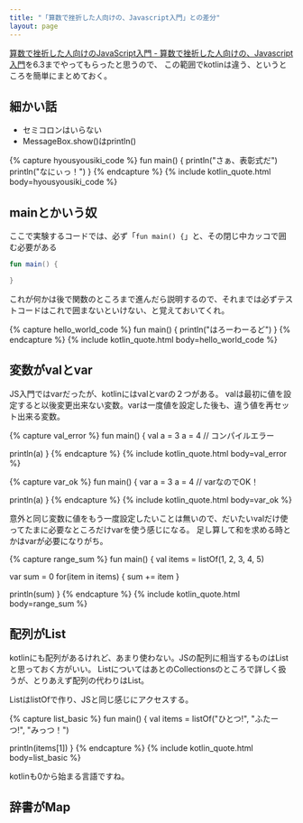 ```yaml
---
title: "「算数で挫折した人向けの、Javascript入門」との差分"
layout: page
---
```

[算数で挫折した人向けのJavaScript入門 - 算数で挫折した人向けの、Javascript入門](https://karino2.github.io/js-introduction/)を6.3までやってもらったと思うので、
この範囲でkotlinは違う、というところを簡単にまとめておく。

## 細かい話

- セミコロンはいらない
- MessageBox.show()はprintln()

{% capture hyousyousiki_code %}
fun main() {
  println("さぁ、表彰式だ")
  println("なにぃっ！")
}
{% endcapture %}
{% include kotlin_quote.html body=hyousyousiki_code %}


## mainとかいう奴

ここで実験するコードでは、必ず「`fun main() {`」と、その閉じ中カッコで囲む必要がある

```kotlin
fun main() {

}
```

これが何かは後で関数のところまで進んだら説明するので、それまでは必ずテストコードはこれで囲まないといけない、と覚えておいてくれ。

{% capture hello_world_code %}
fun main() {
  println("はろーわーるど")
}
{% endcapture %}
{% include kotlin_quote.html body=hello_world_code %}


## 変数がvalとvar

JS入門ではvarだったが、kotlinにはvalとvarの２つがある。
valは最初に値を設定すると以後変更出来ない変数。varは一度値を設定した後も、違う値を再セット出来る変数。

{% capture val_error %}
fun main() {
  val a = 3
  a = 4 // コンパイルエラー

  println(a)
}
{% endcapture %}
{% include kotlin_quote.html body=val_error %}

{% capture var_ok %}
fun main() {
  var a = 3
  a = 4 // varなのでOK！
  
  println(a)
}
{% endcapture %}
{% include kotlin_quote.html body=var_ok %}

意外と同じ変数に値をもう一度設定したいことは無いので、だいたいvalだけ使ってたまに必要なところだけvarを使う感じになる。
足し算して和を求める時とかはvarが必要になりがち。

{% capture range_sum %}
fun main() {
  val items = listOf(1, 2, 3, 4, 5)

  var sum = 0
  for(item in items) {
    sum += item
  }

  println(sum)
}
{% endcapture %}
{% include kotlin_quote.html body=range_sum %}

## 配列がList

kotlinにも配列があるけれど、あまり使わない。JSの配列に相当するものはListと思っておく方がいい。
ListについてはあとのCollectionsのところで詳しく扱うが、とりあえず配列の代わりはList。

ListはlistOfで作り、JSと同じ感じにアクセスする。

{% capture list_basic %}
fun main() {
  val items = listOf("ひとつ!", "ふたーつ!", "みっつ！")

  println(items[1])
}
{% endcapture %}
{% include kotlin_quote.html body=list_basic %}

kotlinも0から始まる言語ですね。

## 辞書がMap



